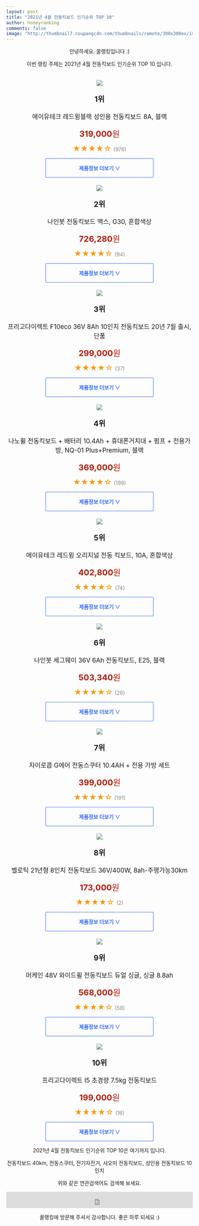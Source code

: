 ```yaml
--- 
layout: post 
title: "2021년 4월 전동킥보드 인기순위 TOP 10" 
author: honeyranking 
comments: false 
image: "http://thumbnail7.coupangcdn.com/thumbnails/remote/300x300ex/image/retail/images/520156390584822-447805a9-87dd-451a-88c0-72a79d32c85f.jpg" 
--- 
```

<p style="text-align: center;">안녕하세요. 꿀랭킹입니다 :)</p> <p style="text-align: center;">이번 랭킹 주제는 2021년 4월 전동킥보드 인기순위 TOP 10 입니다.</p><center><img src="http://thumbnail7.coupangcdn.com/thumbnails/remote/300x300ex/image/retail/images/520156390584822-447805a9-87dd-451a-88c0-72a79d32c85f.jpg" style="margin-top:20px" /></center> <p style="text-align: center; font-size: 20px"><b>1위</b></p> <p style="text-align: center; font-size: 17px">에이유테크 레드윙블랙 성인용 전동킥보드 8A, 블랙</p> <p style="text-align: center;"><span style="color: #b61800; font-size: 22px;"><b>319,000</b>원</span></p> <p style="text-align: center;"><span style="color: #ff9600; font-size: 20px;">★★★★☆ </span><span style="color: #878787;">(976)</span></p> <center><a href="https://coupa.ng/bVzm3Q"> <div style="font-size: 14px; display: inline-block; padding: 15px 90px; color: #346aff; border-radius: 2px; border: 1px solid #346aff; cursor: pointer;"><b>제품정보 더보기 &or;</b></div> </a></center><center><img src="http://thumbnail6.coupangcdn.com/thumbnails/remote/300x300ex/image/retail/images/2020/02/11/18/1/5f3bd9c8-3f3f-4cfd-96f0-9cac5f12db05.jpg" style="margin-top:20px" /></center> <p style="text-align: center; font-size: 20px"><b>2위</b></p> <p style="text-align: center; font-size: 17px">나인봇 전동킥보드 맥스, G30, 혼합색상</p> <p style="text-align: center;"><span style="color: #b61800; font-size: 22px;"><b>726,280</b>원</span></p> <p style="text-align: center;"><span style="color: #ff9600; font-size: 20px;">★★★★☆ </span><span style="color: #878787;">(94)</span></p> <center><a href="https://coupa.ng/bVzm3S"> <div style="font-size: 14px; display: inline-block; padding: 15px 90px; color: #346aff; border-radius: 2px; border: 1px solid #346aff; cursor: pointer;"><b>제품정보 더보기 &or;</b></div> </a></center><center><img src="http://thumbnail10.coupangcdn.com/thumbnails/remote/300x300ex/image/vendor_inventory/bc42/f4d066a5e8b085ff0b61a2c2a848098a07fdd5f527a905d047f4508466e8.jpg" style="margin-top:20px" /></center> <p style="text-align: center; font-size: 20px"><b>3위</b></p> <p style="text-align: center; font-size: 17px">프리고다이렉트 F10eco 36V 8Ah 10인치 전동킥보드 20년 7월 출시, 단품</p> <p style="text-align: center;"><span style="color: #b61800; font-size: 22px;"><b>299,000</b>원</span></p> <p style="text-align: center;"><span style="color: #ff9600; font-size: 20px;">★★★★☆ </span><span style="color: #878787;">(37)</span></p> <center><a href="https://coupa.ng/bVzm3T"> <div style="font-size: 14px; display: inline-block; padding: 15px 90px; color: #346aff; border-radius: 2px; border: 1px solid #346aff; cursor: pointer;"><b>제품정보 더보기 &or;</b></div> </a></center><center><img src="http://thumbnail6.coupangcdn.com/thumbnails/remote/300x300ex/image/retail/images/236872988493533-2ea16361-9a03-4e63-beb4-356d043477a1.jpg" style="margin-top:20px" /></center> <p style="text-align: center; font-size: 20px"><b>4위</b></p> <p style="text-align: center; font-size: 17px">나노휠 전동킥보드 + 배터리 10.4Ah + 휴대폰거치대 + 펌프 + 전용가방, NQ-01 Plus+Premium, 블랙</p> <p style="text-align: center;"><span style="color: #b61800; font-size: 22px;"><b>369,000</b>원</span></p> <p style="text-align: center;"><span style="color: #ff9600; font-size: 20px;">★★★★☆ </span><span style="color: #878787;">(199)</span></p> <center><a href="https://coupa.ng/bVzm3Y"> <div style="font-size: 14px; display: inline-block; padding: 15px 90px; color: #346aff; border-radius: 2px; border: 1px solid #346aff; cursor: pointer;"><b>제품정보 더보기 &or;</b></div> </a></center><center><img src="http://thumbnail9.coupangcdn.com/thumbnails/remote/300x300ex/image/retail/images/2020/05/27/16/2/706179a0-f5a8-43a5-a9c2-3bd6c360a280.jpg" style="margin-top:20px" /></center> <p style="text-align: center; font-size: 20px"><b>5위</b></p> <p style="text-align: center; font-size: 17px">에이유테크 레드윙 오리지널 전동 킥보드, 10A, 혼합색상</p> <p style="text-align: center;"><span style="color: #b61800; font-size: 22px;"><b>402,800</b>원</span></p> <p style="text-align: center;"><span style="color: #ff9600; font-size: 20px;">★★★★☆ </span><span style="color: #878787;">(74)</span></p> <center><a href="https://coupa.ng/bVzm33"> <div style="font-size: 14px; display: inline-block; padding: 15px 90px; color: #346aff; border-radius: 2px; border: 1px solid #346aff; cursor: pointer;"><b>제품정보 더보기 &or;</b></div> </a></center><center><img src="http://thumbnail7.coupangcdn.com/thumbnails/remote/300x300ex/image/retail/images/2020/10/06/17/4/e5a7cbe8-cef9-44bb-9fa8-98065ca2ee31.jpg" style="margin-top:20px" /></center> <p style="text-align: center; font-size: 20px"><b>6위</b></p> <p style="text-align: center; font-size: 17px">나인봇 세그웨이 36V 6Ah 전동킥보드, E25, 블랙</p> <p style="text-align: center;"><span style="color: #b61800; font-size: 22px;"><b>503,340</b>원</span></p> <p style="text-align: center;"><span style="color: #ff9600; font-size: 20px;">★★★★☆ </span><span style="color: #878787;">(26)</span></p> <center><a href="https://coupa.ng/bVzm35"> <div style="font-size: 14px; display: inline-block; padding: 15px 90px; color: #346aff; border-radius: 2px; border: 1px solid #346aff; cursor: pointer;"><b>제품정보 더보기 &or;</b></div> </a></center><center><img src="http://thumbnail9.coupangcdn.com/thumbnails/remote/300x300ex/image/retail/images/2020/07/15/9/3/3db56f9d-0fbc-4a36-aa18-a8fa3c484d99.jpg" style="margin-top:20px" /></center> <p style="text-align: center; font-size: 20px"><b>7위</b></p> <p style="text-align: center; font-size: 17px">자이로콥 G에어 전동스쿠터 10.4AH + 전용 가방 세트</p> <p style="text-align: center;"><span style="color: #b61800; font-size: 22px;"><b>399,000</b>원</span></p> <p style="text-align: center;"><span style="color: #ff9600; font-size: 20px;">★★★★☆ </span><span style="color: #878787;">(191)</span></p> <center><a href="https://coupa.ng/bVzm38"> <div style="font-size: 14px; display: inline-block; padding: 15px 90px; color: #346aff; border-radius: 2px; border: 1px solid #346aff; cursor: pointer;"><b>제품정보 더보기 &or;</b></div> </a></center><center><img src="http://thumbnail9.coupangcdn.com/thumbnails/remote/300x300ex/image/vendor_inventory/b1f6/b7edc0635de2a954b8e1de1749fad8c10f881f1e23b99c0210348022def4.jpg" style="margin-top:20px" /></center> <p style="text-align: center; font-size: 20px"><b>8위</b></p> <p style="text-align: center; font-size: 17px">벨로틱 21년형 8인치 전동킥보드 36V/400W, 8ah-주행가능30km</p> <p style="text-align: center;"><span style="color: #b61800; font-size: 22px;"><b>173,000</b>원</span></p> <p style="text-align: center;"><span style="color: #ff9600; font-size: 20px;">★★★★☆ </span><span style="color: #878787;">(2)</span></p> <center><a href="https://coupa.ng/bVzm4c"> <div style="font-size: 14px; display: inline-block; padding: 15px 90px; color: #346aff; border-radius: 2px; border: 1px solid #346aff; cursor: pointer;"><b>제품정보 더보기 &or;</b></div> </a></center><center><img src="http://thumbnail10.coupangcdn.com/thumbnails/remote/300x300ex/image/vendor_inventory/images/2018/08/09/10/0/198f9f9b-0bc2-42b4-9cc8-669108ce8601.jpg" style="margin-top:20px" /></center> <p style="text-align: center; font-size: 20px"><b>9위</b></p> <p style="text-align: center; font-size: 17px">머케인 48V 와이드휠 전동킥보드 듀얼 싱글, 싱글 8.8ah</p> <p style="text-align: center;"><span style="color: #b61800; font-size: 22px;"><b>568,000</b>원</span></p> <p style="text-align: center;"><span style="color: #ff9600; font-size: 20px;">★★★★☆ </span><span style="color: #878787;">(58)</span></p> <center><a href="https://coupa.ng/bVzm4e"> <div style="font-size: 14px; display: inline-block; padding: 15px 90px; color: #346aff; border-radius: 2px; border: 1px solid #346aff; cursor: pointer;"><b>제품정보 더보기 &or;</b></div> </a></center><center><img src="http://thumbnail8.coupangcdn.com/thumbnails/remote/300x300ex/image/vendor_inventory/c83c/216e9b1d2f452aaa43be6e7487cab2560cb757363c00728fd5a477c70f33.jpg" style="margin-top:20px" /></center> <p style="text-align: center; font-size: 20px"><b>10위</b></p> <p style="text-align: center; font-size: 17px">프리고다이렉트 I5 초경량 7.5kg 전동킥보드</p> <p style="text-align: center;"><span style="color: #b61800; font-size: 22px;"><b>199,000</b>원</span></p> <p style="text-align: center;"><span style="color: #ff9600; font-size: 20px;">★★★★☆ </span><span style="color: #878787;">(16)</span></p> <center><a href="https://coupa.ng/bVzm4l"> <div style="font-size: 14px; display: inline-block; padding: 15px 90px; color: #346aff; border-radius: 2px; border: 1px solid #346aff; cursor: pointer;"><b>제품정보 더보기 &or;</b></div> </a></center> <p style="text-align: center;"> </p> <p style="text-align: center;"> </p> <p style="text-align: center;">2021년 4월 전동킥보드 인기순위 TOP 10은 여기까지 입니다.</p> <p style="text-align: center;">전동킥보드 40km, 전동스쿠터, 전기자전거, 샤오미 전동킥보드, 성인용 전동킥보드 10인치</p> <p style="text-align: center;">위와 같은 연관검색어도 검색해 보세요.</p> <iframe src="https://coupa.ng/bSaIdo" width="100%" height="44" frameborder="0" scrolling="no" referrerpolicy="unsafe-url"></iframe> <p style="text-align: center;">꿀랭킹에 방문해 주셔서 감사합니다. 좋은 하루 되세요 :)</p>

